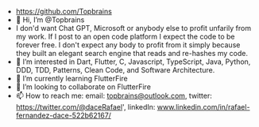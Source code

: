 - https://github.com/Topbrains
- 👋 Hi, I’m @Topbrains
- I don'd want Chat GPT, Microsoft or anybody else to profit unfarily from my work. If I post to an open code platform I expect the code to be forever free. I don't expect any body to profit from it simply because they built an elegant search engine that reads and re-hashes my code. 
- 👀 I’m interested in Dart, Flutter, C, Javascript, TypeScript, Java, Python, DDD, TDD, Patterns, Clean Code, and Software Architecture.
- 🌱 I’m currently learning FlutterFire
- 💞️ I’m looking to collaborate on FlutterFire
- 📫 How to reach me: email: topbrains@outlook.com, twitter: https://twitter.com/@daceRafael', linkedIn: www.linkedin.com/in/rafael-fernandez-dace-522b62167/

<!---
Topbrains/Topbrains is a ✨ special ✨ repository because its `README.md` (this file) appears on your GitHub profile.
You can click the Preview link to take a look at your changes.
--->
